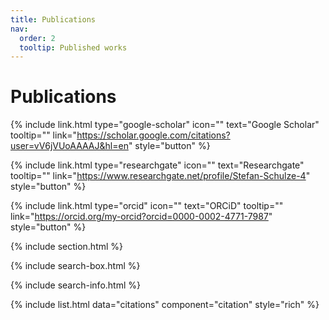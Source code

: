 ```yaml
---
title: Publications
nav:
  order: 2
  tooltip: Published works
---
```


# <i class="fas fa-microscope"></i>Publications

{%
  include link.html
  type="google-scholar"
  icon=""
  text="Google Scholar"
  tooltip=""
  link="https://scholar.google.com/citations?user=vV6jVUoAAAAJ&hl=en"
  style="button"
%}

{%
  include link.html
  type="researchgate"
  icon=""
  text="Researchgate"
  tooltip=""
  link="https://www.researchgate.net/profile/Stefan-Schulze-4"
  style="button"
%}

{%
  include link.html
  type="orcid"
  icon=""
  text="ORCiD"
  tooltip=""
  link="https://orcid.org/my-orcid?orcid=0000-0002-4771-7987"
  style="button"
%}

{% include section.html %}

{% include search-box.html %}

{% include search-info.html %}

{% include list.html data="citations" component="citation" style="rich" %}
